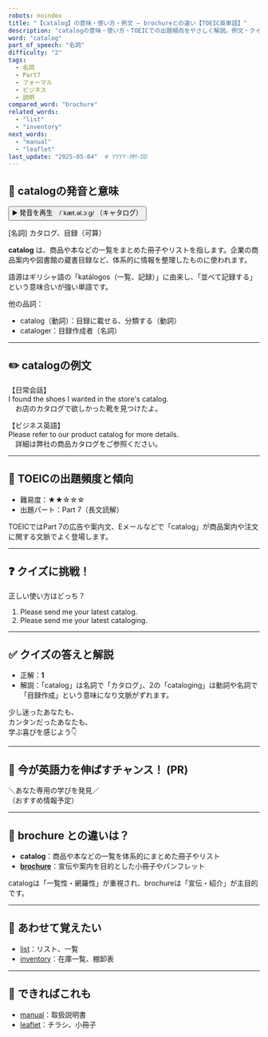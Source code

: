 ```yaml
---
robots: noindex
title: "【catalog】の意味・使い方・例文 ― brochureとの違い【TOEIC英単語】"
description: "catalogの意味・使い方・TOEICでの出題傾向をやさしく解説。例文・クイズ付きでbrochureとの違いもわかりやすく学べます。"
word: "catalog"
part_of_speech: "名詞"
difficulty: "2"
tags:
  - 名詞
  - Part7
  - フォーマル
  - ビジネス
  - 説明
compared_word: "brochure"
related_words:
  - "list"
  - "inventory"
next_words:
  - "manual"
  - "leaflet"
last_update: "2025-05-04"  # YYYY-MM-DD
---
```


## 🔰 catalogの発音と意味

<button class="play-audio" onclick="playTTS('catalog')">
  <span class="play-audio-main">
    ▶️ 発音を再生　/ˈkæt.əl.ɔːɡ/
  </span>
  <span class="play-audio-sub">
    （キャタログ）
  </span>
</button>

[名詞] カタログ、目録（可算）

**catalog** は、商品や本などの一覧をまとめた冊子やリストを指します。企業の商品案内や図書館の蔵書目録など、体系的に情報を整理したものに使われます。

語源はギリシャ語の「katálogos（一覧、記録）」に由来し、「並べて記録する」という意味合いが強い単語です。

他の品詞：  
- catalog（動詞）：目録に載せる、分類する（動詞）
- cataloger：目録作成者（名詞）

---

## ✏️ catalogの例文

【日常会話】  
I found the shoes I wanted in the store's catalog.  
　お店のカタログで欲しかった靴を見つけたよ。

【ビジネス英語】  
Please refer to our product catalog for more details.  
　詳細は弊社の商品カタログをご参照ください。

---

## 🎯 TOEICの出題頻度と傾向

- 難易度：★★☆☆☆
- 出題パート：Part 7（長文読解）

TOEICではPart 7の広告や案内文、Eメールなどで「catalog」が商品案内や注文に関する文脈でよく登場します。

---

## ❓ クイズに挑戦！

正しい使い方はどっち？

1. Please send me your latest catalog.  
2. Please send me your latest cataloging.

---

## ✅ クイズの答えと解説

- 正解：**1**
- 解説：「catalog」は名詞で「カタログ」、2の「cataloging」は動詞や名詞で「目録作成」という意味になり文脈がずれます。

少し迷ったあなたも、  
カンタンだったあなたも、  
学ぶ喜びを感じよう👇️

---

## 🚀 今が英語力を伸ばすチャンス！ (PR)

<div class="info-center">
＼あなた専用の学びを発見／<br>  
（おすすめ情報予定）
</div>

---

## 🤔  brochure との違いは？

- **catalog**：商品や本などの一覧を体系的にまとめた冊子やリスト
- **[brochure](/word/brochure/)**：宣伝や案内を目的とした小冊子やパンフレット

catalogは「一覧性・網羅性」が重視され、brochureは「宣伝・紹介」が主目的です。

---

## 🧩 あわせて覚えたい

- [list](/word/list/)：リスト、一覧
- [inventory](/word/inventory/)：在庫一覧、棚卸表

---

## 📖 できればこれも

- [manual](/word/manual/)：取扱説明書
- [leaflet](/word/leaflet/)：チラシ、小冊子

<!-- cvid: aid32_bid22 -->
